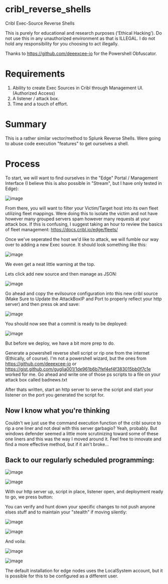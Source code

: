 # cribl_reverse_shells
Cribl Exec-Source Reverse Shells

This is purely for educational and research purposes ('Ethical Hacking'). Do not use this in any unauthorized environment as that is ILLEGAL. I do not hold any responsibility for you choosing to act illegally. 

Thanks to https://github.com/deeexcee-io for the Powershell Obfuscator.

# Requirements
1. Ability to create Exec Sources in Cribl through Management UI. (Authorized Access) 
2. A listener / attack box. 
3. Time and a touch of effort.

# Summary
This is a rather similar vector/method to Splunk Reverse Shells. Were going to abuse code execution "features" to get ourselves a shell.

# Process

To start, we will want to find ourselves in the "Edge" Portal / Management Interface (I believe this is also possible in "Stream", but I have only tested in Edge):  

  
![image](https://github.com/0x00m/cribl_reverse_shells/assets/175245528/cc40a7dd-51b3-477e-a366-f00092cb43d5)


From there, you will want to filter your Victim/Target host into its own fleet utilizing fleet mappings. Were doing this to isolate the victim and not have however many grouped servers spam however many requests at your attack box. If this is confusing, I suggest taking an hour to review the basics of fleet management:
https://docs.cribl.io/edge/fleets/

Once we've seperated the host we'd like to attack, we will fumble our way over to adding a new Exec source. It should look something like this:

![image](https://github.com/0x00m/cribl_reverse_shells/assets/175245528/d75c5f35-872f-4062-9afd-91168a4b4d20)

We even get a neat little warning at the top.

Lets click add new source and then manage as JSON:

![image](https://github.com/0x00m/cribl_reverse_shells/assets/175245528/6c45751e-4457-4a35-8e38-24f7cd29364c)

Go ahead and copy the evilsource configuration into this new cribl source (Make Sure to Update the AttackBoxIP and Port to properly reflect your http server) and then press ok and save:

![image](https://github.com/0x00m/cribl_reverse_shells/assets/175245528/730fd554-9c26-426a-b0bd-e56f7a239e96)

You should now see that a commit is ready to be deployed:

![image](https://github.com/0x00m/cribl_reverse_shells/assets/175245528/414b7337-67c9-484b-af47-37a817af05ef)

But before we deploy, we have a bit more prep to do. 

Generate a powershell reverse shell script or rip one from the internet (Ethically, of course). I'm not a powershell wizard, but the ones from https://github.com/deeexcee-io or https://gist.github.com/guglia001/1de961b6b7fef4ef4f383015bb0f7c1e worked for me. Go ahead and write one of those ps scripts to a file on your attack box called badnews.txt

After thats written, start an http server to serve the script and start your listener on the port you generated the script for.

## Now I know what you're thinking

Couldn't we just use the command execution function of the cribl source to rip a one liner and not deal with this server garbagio? Yeah, probably. But windows defender seemed a little more scrutinizing toward some of these one liners and this was the way I moved around it. Feel free to innovate and find a more effective method, but if it ain't broke...

## Back to our regularly scheduled programming:

![image](https://github.com/0x00m/cribl_reverse_shells/assets/175245528/6f7f4c4d-1b3c-4fc1-be27-969e4f52113b)

![image](https://github.com/0x00m/cribl_reverse_shells/assets/175245528/6bfd56b2-d997-4d6e-9d35-16a1b0346253)

With our http server up, script in place, listener open, and deployment ready to go, we press button:

You can verify and hunt down your specific changes to not push anyone elses stuff and to maintain your "stealth" if moving silently:

![image](https://github.com/0x00m/cribl_reverse_shells/assets/175245528/9f78094d-594b-4b70-be88-3d4b9a8ef459)

![image](https://github.com/0x00m/cribl_reverse_shells/assets/175245528/49740152-65e7-48b8-b581-d752e7e6ff7b)

And voila:

![image](https://github.com/0x00m/cribl_reverse_shells/assets/175245528/51f8337c-273d-48ab-a5fd-6225504215c7)

![image](https://github.com/0x00m/cribl_reverse_shells/assets/175245528/a2e61833-50e1-4e23-82ec-7161afae292f)

The default installation for edge nodes uses the LocalSystem account, but it is possible for this to be configured as a different user. 
